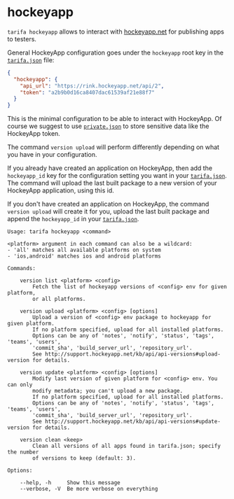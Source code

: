 # hockeyapp

`tarifa hockeyapp` allows to interact with [hockeyapp.net](http://hockeyapp.net) for publishing apps to testers.

General HockeyApp configuration goes under the `hockeyapp` root key in the [`tarifa.json`](../project/index.md#tarifajson-and-privatejson) file:

``` json
{
  "hockeyapp": {
    "api_url": "https://rink.hockeyapp.net/api/2",
    "token": "a2b9b0d16ca8407dac61539af21e88f7"
  }
}
```

This is the minimal configuration to be able to interact with HockeyApp. Of course we suggest to use [`private.json`](../project/index.md#tarifajson-and-privatejson) to store sensitive data like the HockeyApp token.

The command `version upload` will perform differently depending on what you have in your configuration.

If you already have created an application on HockeyApp, then add the `hockeyapp_id` key for the configuration setting you want in your [`tarifa.json`](../project/index.md#tarifajson-and-privatejson). The command will upload the last built package to a new version of your HockeyApp application, using this id.

If you don't have created an application on HockeyApp, the command `version upload` will create it for you, upload the last built package and append the `hockeyapp_id` in your [`tarifa.json`](../project/index.md#tarifajson-and-privatejson).

```
Usage: tarifa hockeyapp <command>

<platform> argument in each command can also be a wildcard:
- 'all' matches all available platforms on system
- 'ios,android' matches ios and android platforms

Commands:

    version list <platform> <config>
        Fetch the list of hockeyapp versions of <config> env for given platform,
        or all platforms.

    version upload <platform> <config> [options]
        Upload a version of <config> env package to hockeyapp for given platform.
        If no platform specified, upload for all installed platforms.
        Options can be any of 'notes', 'notify', 'status', 'tags', 'teams', 'users',
        'commit_sha', 'build_server_url', 'repository_url'.
        See http://support.hockeyapp.net/kb/api/api-versions#upload-version for details.

    version update <platform> <config> [options]
        Modify last version of given platform for <config> env. You can only
        modify metadata; you can't upload a new package.
        If no platform specified, upload for all installed platforms.
        Options can be any of 'notes', 'notify', 'status', 'tags', 'teams', 'users',
        'commit_sha', 'build_server_url', 'repository_url'.
        See http://support.hockeyapp.net/kb/api/api-versions#update-version for details.

    version clean <keep>
        Clean all versions of all apps found in tarifa.json; specify the number
        of versions to keep (default: 3).

Options:

    --help, -h     Show this message
    --verbose, -V  Be more verbose on everything
```
